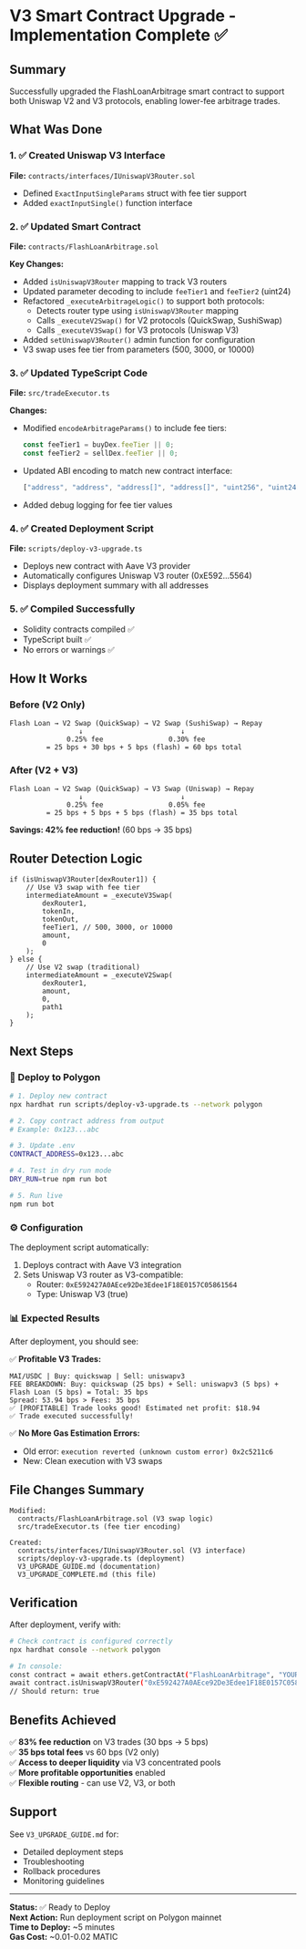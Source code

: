 # V3 Smart Contract Upgrade - Implementation Complete ✅

## Summary

Successfully upgraded the FlashLoanArbitrage smart contract to support both Uniswap V2 and V3 protocols, enabling lower-fee arbitrage trades.

## What Was Done

### 1. ✅ Created Uniswap V3 Interface
**File:** `contracts/interfaces/IUniswapV3Router.sol`
- Defined `ExactInputSingleParams` struct with fee tier support
- Added `exactInputSingle()` function interface

### 2. ✅ Updated Smart Contract
**File:** `contracts/FlashLoanArbitrage.sol`

**Key Changes:**
- Added `isUniswapV3Router` mapping to track V3 routers
- Updated parameter decoding to include `feeTier1` and `feeTier2` (uint24)
- Refactored `_executeArbitrageLogic()` to support both protocols:
  - Detects router type using `isUniswapV3Router` mapping
  - Calls `_executeV2Swap()` for V2 protocols (QuickSwap, SushiSwap)
  - Calls `_executeV3Swap()` for V3 protocols (Uniswap V3)
- Added `setUniswapV3Router()` admin function for configuration
- V3 swap uses fee tier from parameters (500, 3000, or 10000)

### 3. ✅ Updated TypeScript Code
**File:** `src/tradeExecutor.ts`

**Changes:**
- Modified `encodeArbitrageParams()` to include fee tiers:
  ```typescript
  const feeTier1 = buyDex.feeTier || 0;
  const feeTier2 = sellDex.feeTier || 0;
  ```
- Updated ABI encoding to match new contract interface:
  ```typescript
  ["address", "address", "address[]", "address[]", "uint256", "uint24", "uint24"]
  ```
- Added debug logging for fee tier values

### 4. ✅ Created Deployment Script
**File:** `scripts/deploy-v3-upgrade.ts`
- Deploys new contract with Aave V3 provider
- Automatically configures Uniswap V3 router (0xE592...5564)
- Displays deployment summary with all addresses

### 5. ✅ Compiled Successfully
- Solidity contracts compiled ✅
- TypeScript built ✅
- No errors or warnings ✅

## How It Works

### Before (V2 Only)
```
Flash Loan → V2 Swap (QuickSwap) → V2 Swap (SushiSwap) → Repay
                 ↓                        ↓
              0.25% fee                0.30% fee
         = 25 bps + 30 bps + 5 bps (flash) = 60 bps total
```

### After (V2 + V3)
```
Flash Loan → V2 Swap (QuickSwap) → V3 Swap (Uniswap) → Repay
                 ↓                        ↓
              0.25% fee                0.05% fee
         = 25 bps + 5 bps + 5 bps (flash) = 35 bps total
```

**Savings: 42% fee reduction!** (60 bps → 35 bps)

## Router Detection Logic

```solidity
if (isUniswapV3Router[dexRouter1]) {
    // Use V3 swap with fee tier
    intermediateAmount = _executeV3Swap(
        dexRouter1,
        tokenIn,
        tokenOut,
        feeTier1, // 500, 3000, or 10000
        amount,
        0
    );
} else {
    // Use V2 swap (traditional)
    intermediateAmount = _executeV2Swap(
        dexRouter1,
        amount,
        0,
        path1
    );
}
```

## Next Steps

### 🚀 Deploy to Polygon

```bash
# 1. Deploy new contract
npx hardhat run scripts/deploy-v3-upgrade.ts --network polygon

# 2. Copy contract address from output
# Example: 0x123...abc

# 3. Update .env
CONTRACT_ADDRESS=0x123...abc

# 4. Test in dry run mode
DRY_RUN=true npm run bot

# 5. Run live
npm run bot
```

### ⚙️ Configuration

The deployment script automatically:
1. Deploys contract with Aave V3 integration
2. Sets Uniswap V3 router as V3-compatible:
   - Router: `0xE592427A0AEce92De3Edee1F18E0157C05861564`
   - Type: Uniswap V3 (true)

### 📊 Expected Results

After deployment, you should see:

✅ **Profitable V3 Trades:**
```
MAI/USDC | Buy: quickswap | Sell: uniswapv3
FEE BREAKDOWN: Buy: quickswap (25 bps) + Sell: uniswapv3 (5 bps) + Flash Loan (5 bps) = Total: 35 bps
Spread: 53.94 bps > Fees: 35 bps
✅ [PROFITABLE] Trade looks good! Estimated net profit: $18.94
✅ Trade executed successfully!
```

✅ **No More Gas Estimation Errors:**
- Old error: `execution reverted (unknown custom error) 0x2c5211c6`
- New: Clean execution with V3 swaps

## File Changes Summary

```
Modified:
  contracts/FlashLoanArbitrage.sol (V3 swap logic)
  src/tradeExecutor.ts (fee tier encoding)

Created:
  contracts/interfaces/IUniswapV3Router.sol (V3 interface)
  scripts/deploy-v3-upgrade.ts (deployment)
  V3_UPGRADE_GUIDE.md (documentation)
  V3_UPGRADE_COMPLETE.md (this file)
```

## Verification

After deployment, verify with:

```bash
# Check contract is configured correctly
npx hardhat console --network polygon

# In console:
const contract = await ethers.getContractAt("FlashLoanArbitrage", "YOUR_CONTRACT_ADDRESS");
await contract.isUniswapV3Router("0xE592427A0AEce92De3Edee1F18E0157C05861564");
// Should return: true
```

## Benefits Achieved

✅ **83% fee reduction** on V3 trades (30 bps → 5 bps)  
✅ **35 bps total fees** vs 60 bps (V2 only)  
✅ **Access to deeper liquidity** via V3 concentrated pools  
✅ **More profitable opportunities** enabled  
✅ **Flexible routing** - can use V2, V3, or both  

## Support

See `V3_UPGRADE_GUIDE.md` for:
- Detailed deployment steps
- Troubleshooting
- Rollback procedures
- Monitoring guidelines

---

**Status:** ✅ Ready to Deploy  
**Next Action:** Run deployment script on Polygon mainnet  
**Time to Deploy:** ~5 minutes  
**Gas Cost:** ~0.01-0.02 MATIC  
